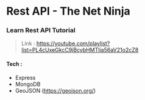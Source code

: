# Rest API - The Net Ninja

### Learn Rest API Tutorial

> Link : https://youtube.com/playlist?list=PL4cUxeGkcC9jBcybHMTIia56aV21o2cZ8

#### Tech :

- Express
- MongoDB
- GeoJSON (https://geojson.org/)
